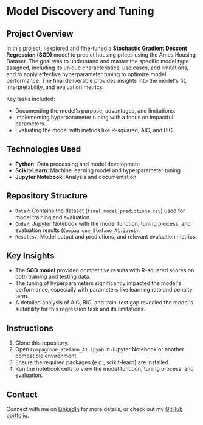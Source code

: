 # Model Discovery and Tuning

## Project Overview
In this project, I explored and fine-tuned a **Stochastic Gradient Descent Regression (SGD)** model to predict housing prices using the Ames Housing Dataset. The goal was to understand and master the specific model type assigned, including its unique characteristics, use cases, and limitations, and to apply effective hyperparameter tuning to optimize model performance. The final deliverable provides insights into the model's fit, interpretability, and evaluation metrics.

Key tasks included:
- Documenting the model's purpose, advantages, and limitations.
- Implementing hyperparameter tuning with a focus on impactful parameters.
- Evaluating the model with metrics like R-squared, AIC, and BIC.

## Technologies Used
- **Python**: Data processing and model development
- **Scikit-Learn**: Machine learning model and hyperparameter tuning
- **Jupyter Notebook**: Analysis and documentation

## Repository Structure
- `Data/`: Contains the dataset (`final_model_predictions.csv`) used for model training and evaluation.
- `Code/`: Jupyter Notebook with the model function, tuning process, and evaluation results (`Compagnone_Stefano_A1.ipynb`).
- `Results/`: Model output and predictions, and relevant evaluation metrics.

## Key Insights
- The **SGD model** provided competitive results with R-squared scores on both training and testing data.
- The tuning of hyperparameters significantly impacted the model's performance, especially with parameters like learning rate and penalty term.
- A detailed analysis of AIC, BIC, and train-test gap revealed the model's suitability for this regression task and its limitations.

## Instructions
1. Clone this repository.
2. Open `Compagnone_Stefano_A1.ipynb` in Jupyter Notebook or another compatible environment.
3. Ensure the required packages (e.g., scikit-learn) are installed.
4. Run the notebook cells to view the model function, tuning process, and evaluation.

## Contact
Connect with me on [LinkedIn](https://www.linkedin.com/in/stefano-compagnone98/) for more details, or check out my [GitHub portfolio](https://github.com/stefagnone).
